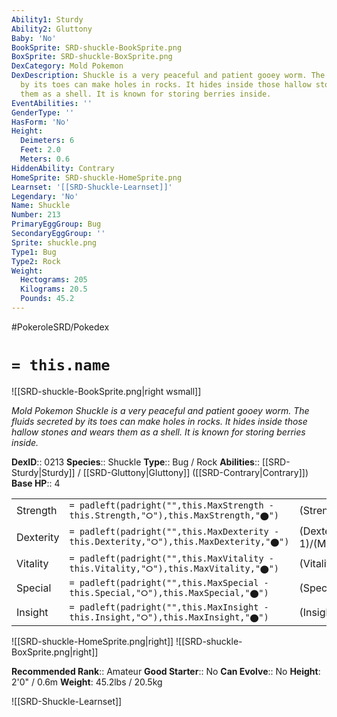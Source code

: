 ```yaml
---
Ability1: Sturdy
Ability2: Gluttony
Baby: 'No'
BookSprite: SRD-shuckle-BookSprite.png
BoxSprite: SRD-shuckle-BoxSprite.png
DexCategory: Mold Pokemon
DexDescription: Shuckle is a very peaceful and patient gooey worm. The fluids secreted
  by its toes can make holes in rocks. It hides inside those hallow stones and wears
  them as a shell. It is known for storing berries inside.
EventAbilities: ''
GenderType: ''
HasForm: 'No'
Height:
  Deimeters: 6
  Feet: 2.0
  Meters: 0.6
HiddenAbility: Contrary
HomeSprite: SRD-shuckle-HomeSprite.png
Learnset: '[[SRD-Shuckle-Learnset]]'
Legendary: 'No'
Name: Shuckle
Number: 213
PrimaryEggGroup: Bug
SecondaryEggGroup: ''
Sprite: shuckle.png
Type1: Bug
Type2: Rock
Weight:
  Hectograms: 205
  Kilograms: 20.5
  Pounds: 45.2
---
```


#PokeroleSRD/Pokedex

# `= this.name`

![[SRD-shuckle-BookSprite.png|right wsmall]]

*Mold Pokemon*
*Shuckle is a very peaceful and patient gooey worm. The fluids secreted by its toes can make holes in rocks. It hides inside those hallow stones and wears them as a shell. It is known for storing berries inside.*

**DexID**:: 0213
**Species**:: Shuckle
**Type**:: Bug / Rock
**Abilities**:: [[SRD-Sturdy|Sturdy]] / [[SRD-Gluttony|Gluttony]] ([[SRD-Contrary|Contrary]])
**Base HP**:: 4

|           |                                                                                        |                                          |
| --------- | -------------------------------------------------------------------------------------- | ---------------------------------------- |
| Strength  | `= padleft(padright("",this.MaxStrength - this.Strength,"⭘"),this.MaxStrength,"⬤")`    | (Strength::1)/(MaxStrength::2)   |
| Dexterity | `= padleft(padright("",this.MaxDexterity - this.Dexterity,"⭘"),this.MaxDexterity,"⬤")` | (Dexterity:: 1)/(MaxDexterity::2) |
| Vitality  | `= padleft(padright("",this.MaxVitality - this.Vitality,"⭘"),this.MaxVitality,"⬤")`    | (Vitality::5)/(MaxVitality::10)   |
| Special   | `= padleft(padright("",this.MaxSpecial - this.Special,"⭘"),this.MaxSpecial,"⬤")`       | (Special::1)/(MaxSpecial::2)     |
| Insight   | `= padleft(padright("",this.MaxInsight - this.Insight,"⭘"),this.MaxInsight,"⬤")`       | (Insight::5)/(MaxInsight::10)     |

![[SRD-shuckle-HomeSprite.png|right]]
![[SRD-shuckle-BoxSprite.png|right]]

**Recommended Rank**:: Amateur
**Good Starter**:: No
**Can Evolve**:: No
**Height**: 2'0" / 0.6m
**Weight**: 45.2lbs / 20.5kg

![[SRD-Shuckle-Learnset]]
